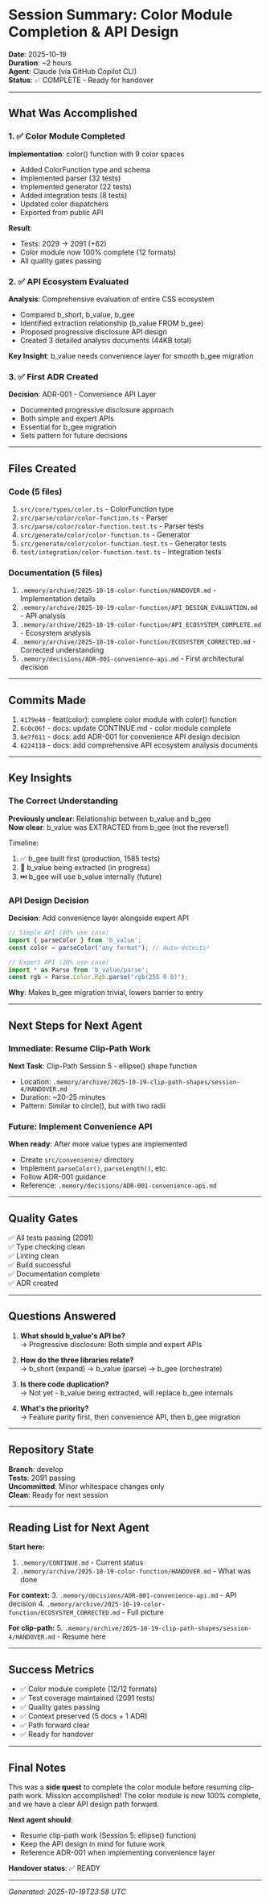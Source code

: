 # Session Summary: Color Module Completion & API Design

**Date**: 2025-10-19  
**Duration**: ~2 hours  
**Agent**: Claude (via GitHub Copilot CLI)  
**Status**: ✅ COMPLETE - Ready for handover

---

## What Was Accomplished

### 1. ✅ Color Module Completed

**Implementation**: color() function with 9 color spaces
- Added ColorFunction type and schema
- Implemented parser (32 tests)
- Implemented generator (22 tests)
- Added integration tests (8 tests)
- Updated color dispatchers
- Exported from public API

**Result**: 
- Tests: 2029 → 2091 (+62)
- Color module now 100% complete (12 formats)
- All quality gates passing

### 2. ✅ API Ecosystem Evaluated

**Analysis**: Comprehensive evaluation of entire CSS ecosystem
- Compared b_short, b_value, b_gee
- Identified extraction relationship (b_value FROM b_gee)
- Proposed progressive disclosure API design
- Created 3 detailed analysis documents (44KB total)

**Key Insight**: b_value needs convenience layer for smooth b_gee migration

### 3. ✅ First ADR Created

**Decision**: ADR-001 - Convenience API Layer
- Documented progressive disclosure approach
- Both simple and expert APIs
- Essential for b_gee migration
- Sets pattern for future decisions

---

## Files Created

### Code (5 files)
1. `src/core/types/color.ts` - ColorFunction type
2. `src/parse/color/color-function.ts` - Parser
3. `src/parse/color/color-function.test.ts` - Parser tests
4. `src/generate/color/color-function.ts` - Generator
5. `src/generate/color/color-function.test.ts` - Generator tests
6. `test/integration/color-function.test.ts` - Integration tests

### Documentation (5 files)
1. `.memory/archive/2025-10-19-color-function/HANDOVER.md` - Implementation details
2. `.memory/archive/2025-10-19-color-function/API_DESIGN_EVALUATION.md` - API analysis
3. `.memory/archive/2025-10-19-color-function/API_ECOSYSTEM_COMPLETE.md` - Ecosystem analysis
4. `.memory/archive/2025-10-19-color-function/ECOSYSTEM_CORRECTED.md` - Corrected understanding
5. `.memory/decisions/ADR-001-convenience-api.md` - First architectural decision

---

## Commits Made

1. `4179e48` - feat(color): complete color module with color() function
2. `6c0c06f` - docs: update CONTINUE.md - color module complete
3. `6e7f611` - docs: add ADR-001 for convenience API design decision
4. `6224118` - docs: add comprehensive API ecosystem analysis documents

---

## Key Insights

### The Correct Understanding

**Previously unclear**: Relationship between b_value and b_gee  
**Now clear**: b_value was EXTRACTED from b_gee (not the reverse!)

Timeline:
1. ✅ b_gee built first (production, 1585 tests)
2. 🔄 b_value being extracted (in progress)
3. ⏭️ b_gee will use b_value internally (future)

### API Design Decision

**Decision**: Add convenience layer alongside expert API

```typescript
// Simple API (80% use case)
import { parseColor } from 'b_value';
const color = parseColor("any format"); // Auto-detects!

// Expert API (20% use case)
import * as Parse from 'b_value/parse';
const rgb = Parse.Color.Rgb.parse("rgb(255 0 0)");
```

**Why**: Makes b_gee migration trivial, lowers barrier to entry

---

## Next Steps for Next Agent

### Immediate: Resume Clip-Path Work

**Next Task**: Clip-Path Session 5 - ellipse() shape function
- Location: `.memory/archive/2025-10-19-clip-path-shapes/session-4/HANDOVER.md`
- Duration: ~20-25 minutes
- Pattern: Similar to circle(), but with two radii

### Future: Implement Convenience API

**When ready**: After more value types are implemented
- Create `src/convenience/` directory
- Implement `parseColor()`, `parseLength()`, etc.
- Follow ADR-001 guidance
- Reference: `.memory/decisions/ADR-001-convenience-api.md`

---

## Quality Gates

✅ All tests passing (2091)  
✅ Type checking clean  
✅ Linting clean  
✅ Build successful  
✅ Documentation complete  
✅ ADR created  

---

## Questions Answered

1. **What should b_value's API be?**  
   → Progressive disclosure: Both simple and expert APIs

2. **How do the three libraries relate?**  
   → b_short (expand) → b_value (parse) → b_gee (orchestrate)

3. **Is there code duplication?**  
   → Not yet - b_value being extracted, will replace b_gee internals

4. **What's the priority?**  
   → Feature parity first, then convenience API, then b_gee migration

---

## Repository State

**Branch**: develop  
**Tests**: 2091 passing  
**Uncommitted**: Minor whitespace changes only  
**Clean**: Ready for next session  

---

## Reading List for Next Agent

**Start here:**
1. `.memory/CONTINUE.md` - Current status
2. `.memory/archive/2025-10-19-color-function/HANDOVER.md` - What was done

**For context:**
3. `.memory/decisions/ADR-001-convenience-api.md` - API decision
4. `.memory/archive/2025-10-19-color-function/ECOSYSTEM_CORRECTED.md` - Full picture

**For clip-path:**
5. `.memory/archive/2025-10-19-clip-path-shapes/session-4/HANDOVER.md` - Resume here

---

## Success Metrics

- ✅ Color module complete (12/12 formats)
- ✅ Test coverage maintained (2091 tests)
- ✅ Quality gates passing
- ✅ Context preserved (5 docs + 1 ADR)
- ✅ Path forward clear
- ✅ Ready for handover

---

## Final Notes

This was a **side quest** to complete the color module before resuming clip-path work. Mission accomplished! The color module is now 100% complete, and we have a clear API design path forward.

**Next agent should**:
- Resume clip-path work (Session 5: ellipse() function)
- Keep the API design in mind for future work
- Reference ADR-001 when implementing convenience layer

**Handover status**: ✅ READY

---

*Generated: 2025-10-19T23:58 UTC*
